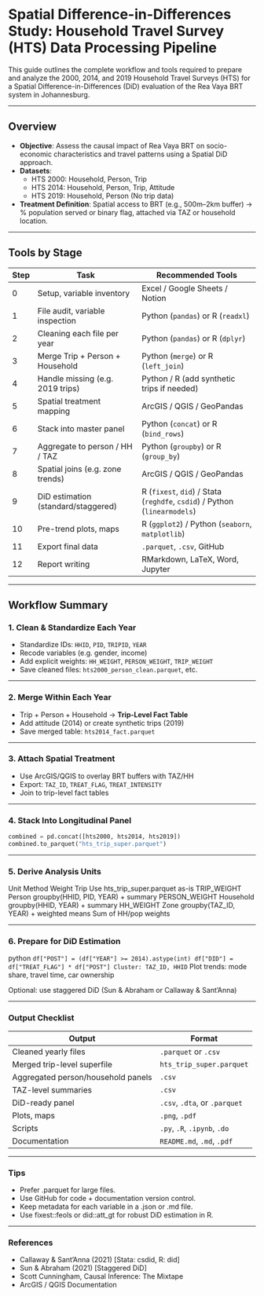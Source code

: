 # Spatial Difference-in-Differences Study: Household Travel Survey (HTS) Data Processing Pipeline

This guide outlines the complete workflow and tools required to prepare and analyze the 2000, 2014, and 2019 Household Travel Surveys (HTS) for a Spatial Difference-in-Differences (DiD) evaluation of the Rea Vaya BRT system in Johannesburg.

---

## Overview

- **Objective**: Assess the causal impact of Rea Vaya BRT on socio-economic characteristics and travel patterns using a Spatial DiD approach.
- **Datasets**:
  - HTS 2000: Household, Person, Trip
  - HTS 2014: Household, Person, Trip, Attitude
  - HTS 2019: Household, Person (No trip data)
- **Treatment Definition**: Spatial access to BRT (e.g., 500m–2km buffer) → % population served or binary flag, attached via TAZ or household location.

---

## Tools by Stage

| Step | Task | Recommended Tools |
|------|------|-------------------|
| 0 | Setup, variable inventory | Excel / Google Sheets / Notion |
| 1 | File audit, variable inspection | Python (`pandas`) or R (`readxl`) |
| 2 | Cleaning each file per year | Python (`pandas`) or R (`dplyr`) |
| 3 | Merge Trip + Person + Household | Python (`merge`) or R (`left_join`) |
| 4 | Handle missing (e.g. 2019 trips) | Python / R (add synthetic trips if needed) |
| 5 | Spatial treatment mapping | ArcGIS / QGIS / GeoPandas |
| 6 | Stack into master panel | Python (`concat`) or R (`bind_rows`) |
| 7 | Aggregate to person / HH / TAZ | Python (`groupby`) or R (`group_by`) |
| 8 | Spatial joins (e.g. zone trends) | ArcGIS / QGIS / GeoPandas |
| 9 | DiD estimation (standard/staggered) | R (`fixest`, `did`) / Stata (`reghdfe`, `csdid`) / Python (`linearmodels`) |
| 10 | Pre-trend plots, maps | R (`ggplot2`) / Python (`seaborn`, `matplotlib`) |
| 11 | Export final data | `.parquet`, `.csv`, GitHub |
| 12 | Report writing | RMarkdown, LaTeX, Word, Jupyter |

---

## Workflow Summary

### 1. Clean & Standardize Each Year
- Standardize IDs: `HHID`, `PID`, `TRIPID`, `YEAR`
- Recode variables (e.g. gender, income)
- Add explicit weights: `HH_WEIGHT`, `PERSON_WEIGHT`, `TRIP_WEIGHT`
- Save cleaned files: `hts2000_person_clean.parquet`, etc.

---

### 2. Merge Within Each Year
- Trip + Person + Household → **Trip-Level Fact Table**
- Add attitude (2014) or create synthetic trips (2019)
- Save merged table: `hts2014_fact.parquet`

---

### 3. Attach Spatial Treatment
- Use ArcGIS/QGIS to overlay BRT buffers with TAZ/HH
- Export: `TAZ_ID`, `TREAT_FLAG`, `TREAT_INTENSITY`
- Join to trip-level fact tables

---

### 4. Stack Into Longitudinal Panel
```python
combined = pd.concat([hts2000, hts2014, hts2019])
combined.to_parquet("hts_trip_super.parquet")
```

---
### 5. Derive Analysis Units
Unit	Method	Weight
Trip	Use hts_trip_super.parquet as-is	TRIP_WEIGHT
Person	groupby(HHID, PID, YEAR) + summary	PERSON_WEIGHT
Household	groupby(HHID, YEAR) + summary	HH_WEIGHT
Zone	groupby(TAZ_ID, YEAR) + weighted means	Sum of HH/pop weights

---

### 6. Prepare for DiD Estimation
python
``
df["POST"] = (df["YEAR"] >= 2014).astype(int)
df["DID"] = df["TREAT_FLAG"] * df["POST"]
Cluster: TAZ_ID, HHID
``
Plot trends: mode share, travel time, car ownership

Optional: use staggered DiD (Sun & Abraham or Callaway & Sant’Anna)

---

### Output Checklist
| Output                             | Format                        |
| ---------------------------------- | ----------------------------- |
| Cleaned yearly files               | `.parquet` or `.csv`          |
| Merged trip-level superfile        | `hts_trip_super.parquet`      |
| Aggregated person/household panels | `.csv`                        |
| TAZ-level summaries                | `.csv`                        |
| DiD-ready panel                    | `.csv`, `.dta`, or `.parquet` |
| Plots, maps                        | `.png`, `.pdf`                |
| Scripts                            | `.py`, `.R`, `.ipynb`, `.do`  |
| Documentation                      | `README.md`, `.md`, `.pdf`    |

---

### Tips
- Prefer .parquet for large files.
- Use GitHub for code + documentation version control.
- Keep metadata for each variable in a .json or .md file.
- Use fixest::feols or did::att_gt for robust DiD estimation in R.

---

### References
- Callaway & Sant’Anna (2021) [Stata: csdid, R: did]
- Sun & Abraham (2021) [Staggered DiD]
- Scott Cunningham, Causal Inference: The Mixtape
- ArcGIS / QGIS Documentation


